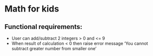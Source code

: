 # Math for kids
## Functional requirements:
* User can add/subtract 2 integers > 0 and <= 9
* When result of calculation < 0 then raise error message ‘You cannot subtract greater number from smaller one’


